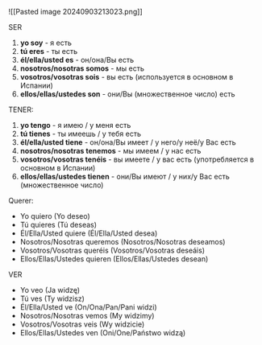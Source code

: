 ![[Pasted image 20240903213023.png]]

SER

1. **yo soy** - я есть
2. **tú eres** - ты есть
3. **él/ella/usted es** - он/она/Вы есть
4. **nosotros/nosotras somos** - мы есть
5. **vosotros/vosotras sois** - вы есть (используется в основном в Испании)
6. **ellos/ellas/ustedes son** - они/Вы (множественное число) есть

TENER:

1. **yo tengo** - я имею / у меня есть
2. **tú tienes** - ты имеешь / у тебя есть
3. **él/ella/usted tiene** - он/она/Вы имеет / у него/у неё/у Вас есть
4. **nosotros/nosotras tenemos** - мы имеем / у нас есть
5. **vosotros/vosotras tenéis** - вы имеете / у вас есть (употребляется в основном в Испании)
6. **ellos/ellas/ustedes tienen** - они/Вы имеют / у них/у Вас есть (множественное число)

Querer:

- Yo quiero (Yo deseo)
- Tú quieres (Tú deseas)
- Él/Ella/Usted quiere (Él/Ella/Usted desea)
- Nosotros/Nosotras queremos (Nosotros/Nosotras deseamos)
- Vosotros/Vosotras queréis (Vosotros/Vosotras deseáis)
- Ellos/Ellas/Ustedes quieren (Ellos/Ellas/Ustedes desean)


VER
- Yo veo (Ja widzę)
- Tú ves (Ty widzisz)
- Él/Ella/Usted ve (On/Ona/Pan/Pani widzi)
- Nosotros/Nosotras vemos (My widzimy)
- Vosotros/Vosotras veis (Wy widzicie)
- Ellos/Ellas/Ustedes ven (Oni/One/Państwo widzą)